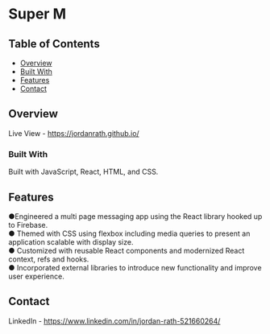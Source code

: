 # Super M

## Table of Contents

- [Overview](#overview)
- [Built With](#built-with)
- [Features](#features)
- [Contact](#contact)

## Overview
Live View - https://jordanrath.github.io/

### Built With

Built with JavaScript, React, HTML, and CSS.

## Features

●Engineered a multi page messaging app using the React library hooked up to Firebase.
<br>
● Themed with CSS using flexbox including media queries to present an application scalable with display size.
<br>
● Customized with reusable React components and modernized React context, refs and hooks.
<br>
● Incorporated external libraries to introduce new functionality and improve user experience.


## Contact

LinkedIn - https://www.linkedin.com/in/jordan-rath-521660264/